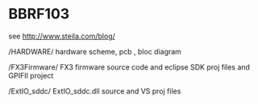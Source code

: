 # BBRF103  

see http://www.steila.com/blog/

/HARDWARE/     hardware scheme, pcb , bloc diagram

/FX3Firmware/  FX3 firmware source code and eclipse SDK proj files and GPIFII project

/ExtIO_sddc/   ExtIO_sddc.dll source and VS proj files

